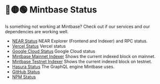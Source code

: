 # 🔴🟡🟢 Mintbase Status

Is something not working at Mintbase? Check out if our services and our dependencies are working well.

- [NEAR Status](https://status.nearprotocol.com/) NEAR Explorer (Frontend and Indexer) and RPC status.
- [Vercel Status](https://www.vercel-status.com/) Vercel status
- [Google Cloud Status](https://status.cloud.google.com/) Google Cloud status
- [Mintbase Mainnet Indexer](https://mintbase.io/health) Shows the current indexed block on mainnet.
- [Mintbase Testnet Indexer](https://testnet.mintbase.io/health) Shows the current indexed block on testnet. 
- [Hasura Status](https://status.hasura.io/) The GraphQL engine Mintbase uses.
- [GitHub Status](https://www.githubstatus.com/)
- [NPM Status](https://status.npmjs.org/)
